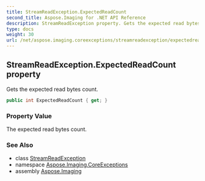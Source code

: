 ```yaml
---
title: StreamReadException.ExpectedReadCount
second_title: Aspose.Imaging for .NET API Reference
description: StreamReadException property. Gets the expected read bytes count
type: docs
weight: 30
url: /net/aspose.imaging.coreexceptions/streamreadexception/expectedreadcount/
---
```

## StreamReadException.ExpectedReadCount property

Gets the expected read bytes count.

```csharp
public int ExpectedReadCount { get; }
```

### Property Value

The expected read bytes count.

### See Also

* class [StreamReadException](../)
* namespace [Aspose.Imaging.CoreExceptions](../../streamreadexception/)
* assembly [Aspose.Imaging](../../../)


